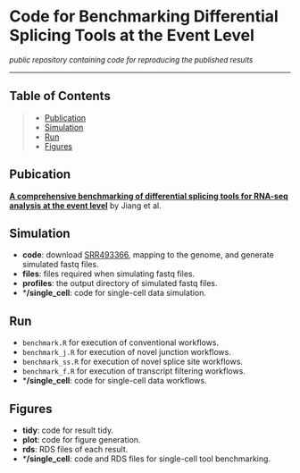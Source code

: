 # Code for Benchmarking Differential Splicing Tools at the Event Level

<font size="2"> _public repository containing code for reproducing the published results_ </font>

------------------------------------------------------------------------

## Table of Contents

> -   [Publication](#publication)
> -   [Simulation](#simulation)
> -   [Run](#run)
> -   [Figures](#figures)


## Pubication

[**A comprehensive benchmarking of differential splicing tools for RNA-seq analysis at the event level**](https://doi.org/10.1093/bib/bbad121) by Jiang et al.

## Simulation

-   **code**: download [SRR493366](https://www.ncbi.nlm.nih.gov/sra/?term=SRR493366), mapping to the genome, and generate simulated fastq files.
-   **files**: files required when simulating fastq files.
-   **profiles**: the output directory of simulated fastq files.
-   \***/single_cell**: code for single-cell data simulation.

## Run

-   `benchmark.R` for execution of conventional workflows.
-   `benchmark_j.R` for execution of novel junction workflows.
-   `benchmark_ss.R` for execution of novel splice site workflows.
-   `benchmark_f.R` for execution of transcript filtering workflows.
-   \***/single_cell**: code for single-cell data workflows.

## Figures

-   **tidy**: code for result tidy.
-   **plot**: code for figure generation.
-   **rds**: RDS files of each result.
-   \***/single_cell**: code and RDS files for single-cell tool benchmarking.
